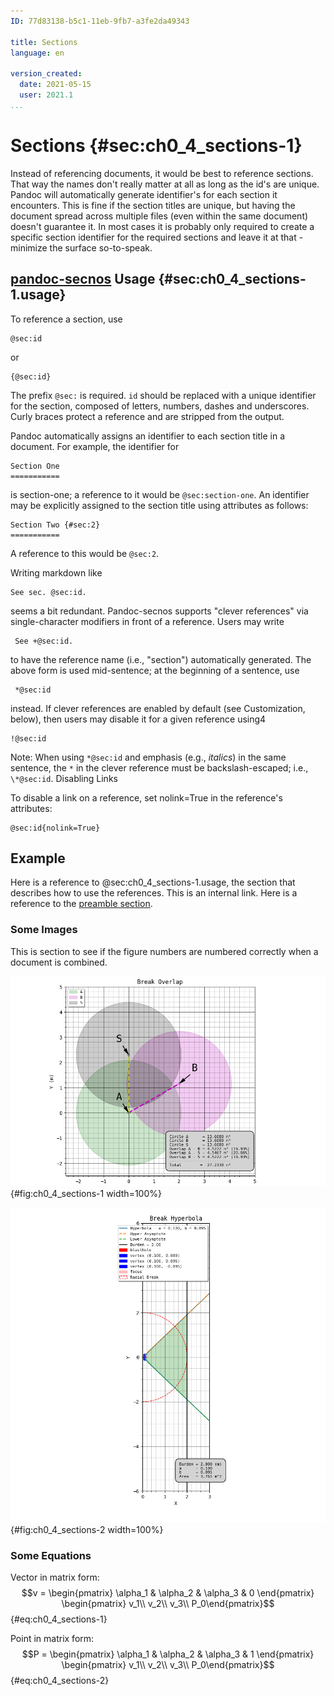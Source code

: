 ```yaml
---
ID: 77d83138-b5c1-11eb-9fb7-a3fe2da49343

title: Sections
language: en

version_created:
  date: 2021-05-15
  user: 2021.1
...
```


# Sections {#sec:ch0_4_sections-1}

Instead of referencing documents, it would be best to reference sections. That way the names don't really matter at all as long as the id's are unique. Pandoc will automatically generate identifier's for each section it encounters. This is fine if the section titles are unique, but having the document spread across multiple files (even within the same document) doesn't guarantee it. In most cases it is probably only required to create a specific section identifier for the required sections and leave it at that - minimize the surface so-to-speak.

## [pandoc-secnos](https://github.com/tomduck/pandoc-secnos) Usage {#sec:ch0_4_sections-1.usage}

To reference a section, use
```
@sec:id
```

or
```
{@sec:id}
```

The prefix `@sec:` is required. `id` should be replaced with a unique identifier for the section, composed of letters, numbers, dashes and underscores. Curly braces protect a reference and are stripped from the output.

Pandoc automatically assigns an identifier to each section title in a document. For example, the identifier for

```
Section One
===========
```

is section-one; a reference to it would be `@sec:section-one`. An identifier may be explicitly assigned to the section title using attributes as follows:

```
Section Two {#sec:2}
===========
```

A reference to this would be `@sec:2`.

Writing markdown like
```
See sec. @sec:id.
```

seems a bit redundant. Pandoc-secnos supports "clever references" via single-character modifiers in front of a reference. Users may write
```
 See +@sec:id.
```
to have the reference name (i.e., "section") automatically generated. The above form is used mid-sentence; at the beginning of a sentence, use
```
 *@sec:id
```

instead. If clever references are enabled by default (see Customization, below), then users may disable it for a given reference using4
```
!@sec:id
```

Note: When using `*@sec:id` and emphasis (e.g., *italics*) in the same sentence, the `*` in the clever reference must be backslash-escaped; i.e., `\*@sec:id`.
Disabling Links

To disable a link on a reference, set nolink=True in the reference's attributes:
```
@sec:id{nolink=True}
```

## Example

Here is a reference to @sec:ch0_4_sections-1.usage, the section that describes how to use the references. This is an internal link. Here is a reference to the [preamble section](./ch0_0_preamble.md#sec:ch0_0_preamble-1).

### Some Images

This is section to see if the figure numbers are numbered correctly when a document is combined.

![A depiction of radial break overlap, that is how much the cracking from different blast holes overlap.](./assets/ok1QzoIPmq-uAKL1Om7TizbC9z6XYBNQqV_wT-pHey0=.png){#fig:ch0_4_sections-1 width=100%}

<!-- **\*@fig:ch0_4_sections-1** - A depiction of radial break overlap, that is how much the cracking from different blast holes overlap. -->


![Hyperbolic break, another way to view the reflection of the shock-wave from the free face.](./assets/z8nutGyxP76Hi_tVy5O_jS1q-3vMXUqG3AqNCEQgPxc=.png){#fig:ch0_4_sections-2 width=100%}

<!-- **\*@fig:ch0_4_sections-2** - Hyperbolic break, another way to view the reflection of the shock-wave from the free face. -->


### Some Equations

Vector in matrix form:
$$v = \begin{pmatrix} \alpha_1 & \alpha_2  & \alpha_3  & 0 \end{pmatrix} \begin{pmatrix} v_1\\ v_2\\ v_3\\ P_0\end{pmatrix}$$ {#eq:ch0_4_sections-1}

Point in matrix form:
$$P = \begin{pmatrix} \alpha_1 & \alpha_2  & \alpha_3  & 1 \end{pmatrix} \begin{pmatrix} v_1\\ v_2\\ v_3\\ P_0\end{pmatrix}$$ {#eq:ch0_4_sections-2}